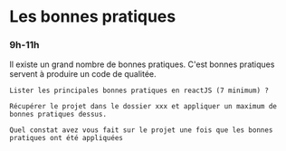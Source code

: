 # Les bonnes pratiques
### 9h-11h

Il existe un grand nombre de bonnes pratiques.
C'est bonnes pratiques servent à produire un code de qualitée. 

`Lister les principales bonnes pratiques en reactJS (7 minimum) ?`

`Récupérer le projet dans le dossier xxx et appliquer un maximum de bonnes pratiques dessus.`

`Quel constat avez vous fait sur le projet une fois que les bonnes pratiques ont été appliquées`

